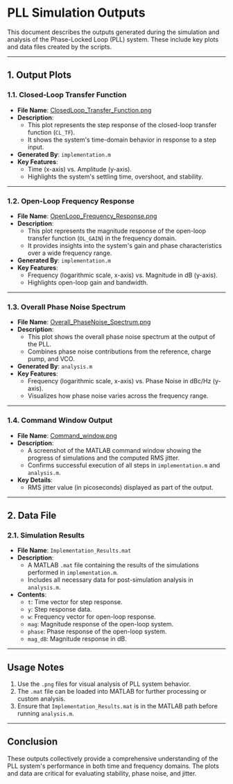 # **PLL Simulation Outputs**

This document describes the outputs generated during the simulation and analysis of the Phase-Locked Loop (PLL) system. These include key plots and data files created by the scripts.

---

## **1. Output Plots**

### **1.1. Closed-Loop Transfer Function**
- **File Name**: [ClosedLoop_Transfer_Function.png](images/ClosedLoop_Transfer_Function.png)
- **Description**: 
  - This plot represents the step response of the closed-loop transfer function (`CL_TF`).
  - It shows the system's time-domain behavior in response to a step input.
- **Generated By**: `implementation.m`
- **Key Features**:
  - Time (x-axis) vs. Amplitude (y-axis).
  - Highlights the system's settling time, overshoot, and stability.

---

### **1.2. Open-Loop Frequency Response**
- **File Name**: [OpenLoop_Frequency_Response.png](images/OpenLoop_Frequency_Response.png)
- **Description**: 
  - This plot represents the magnitude response of the open-loop transfer function (`OL_GAIN`) in the frequency domain.
  - It provides insights into the system's gain and phase characteristics over a wide frequency range.
- **Generated By**: `implementation.m`
- **Key Features**:
  - Frequency (logarithmic scale, x-axis) vs. Magnitude in dB (y-axis).
  - Highlights open-loop gain and bandwidth.

---

### **1.3. Overall Phase Noise Spectrum**
- **File Name**: [Overall_PhaseNoise_Spectrum.png](images/Overall_PhaseNoise_Spectrum.png)
- **Description**: 
  - This plot shows the overall phase noise spectrum at the output of the PLL.
  - Combines phase noise contributions from the reference, charge pump, and VCO.
- **Generated By**: `analysis.m`
- **Key Features**:
  - Frequency (logarithmic scale, x-axis) vs. Phase Noise in dBc/Hz (y-axis).
  - Visualizes how phase noise varies across the frequency range.

---

### **1.4. Command Window Output**
- **File Name**: [Command_window.png](images/Command_window.png)
- **Description**: 
  - A screenshot of the MATLAB command window showing the progress of simulations and the computed RMS jitter.
  - Confirms successful execution of all steps in `implementation.m` and `analysis.m`.
- **Key Details**:
  - RMS jitter value (in picoseconds) displayed as part of the output.

---

## **2. Data File**

### **2.1. Simulation Results**
- **File Name**: `Implementation_Results.mat`
- **Description**: 
  - A MATLAB `.mat` file containing the results of the simulations performed in `implementation.m`.
  - Includes all necessary data for post-simulation analysis in `analysis.m`.
- **Contents**:
  - `t`: Time vector for step response.
  - `y`: Step response data.
  - `w`: Frequency vector for open-loop response.
  - `mag`: Magnitude response of the open-loop system.
  - `phase`: Phase response of the open-loop system.
  - `mag_dB`: Magnitude response in dB.

---

## **Usage Notes**
1. Use the `.png` files for visual analysis of PLL system behavior.
2. The `.mat` file can be loaded into MATLAB for further processing or custom analysis.
3. Ensure that `Implementation_Results.mat` is in the MATLAB path before running `analysis.m`.

--- 

## **Conclusion**
These outputs collectively provide a comprehensive understanding of the PLL system's performance in both time and frequency domains. The plots and data are critical for evaluating stability, phase noise, and jitter.
